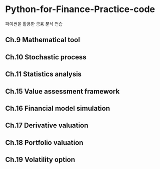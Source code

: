 # Python-for-Finance-Practice-code
파이썬을 활용한 금융 분석 연습

## Ch.9 Mathematical tool
## Ch.10 Stochastic process
## Ch.11 Statistics analysis

## Ch.15 Value assessment framework
## Ch.16 Financial model simulation
## Ch.17 Derivative valuation
## Ch.18 Portfolio valuation
## Ch.19 Volatility option
